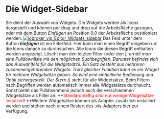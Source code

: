 # Die Widget-Sidebar

Sie dient der Auswahl von Widgets. Die Widgets werden als Icons dargestellt und können per drag und drop auf die Arbeitsfläche gezogen, oder mit dem Button _Einfügen_ an Position 0,0 der Arbeitsfläche positioniert werden. [![iobroker_vis_Editor_Widgets_sidebar](img/iobroker_vis_Editor_Widgets_sidebar.jpg)](img/iobroker_vis_Editor_Widgets_sidebar.jpg) Das Feld unter dem Button **_Einfügen_** ist ein Filterfeld. Hier kann man einen Begriff eingeben um die Icons danach zu durchsuchen. Alle Icons die diesen Begriff enthalten werden angezeigt. Löscht man den letzten Filter (oder den *), erhält man eine Pulldownliste mit den möglichen Suchbegriffen. Darunter befindet sich das Auswahlfeld für die Widgetsätze. Ein Satz besteht aus mehreren zusammengehörenden Widgets. Trotz gleicher Funktion kann es ein Widget für mehrere Widgetsätze geben. So wird eine einheitliche Bedienung und Optik sichergestellt. Der Stern (*) steht für alle Widgetsätze. Beim Filtern nach Begriffen werden automatisch immer alle Widgetsätze durchsucht. Sonst bietet das Pulldownmenü jedoch auch die verschiedenen Widgetsätze als Filter an. **<span style="color: #ff0000;">Standardmäßig sind nur wenige Widgetsätze installiert!</span> **Weitere Widgetsätze können als Adapter zusätzlich installiert werden und stehen nach einem Restart des .vis-Adapters hier zur Verfügung.